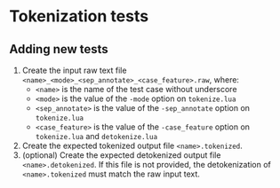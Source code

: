 # Tokenization tests

## Adding new tests

1. Create the input raw text file `<name>_<mode>_<sep_annotate>_<case_feature>.raw`, where:
   * `<name>` is the name of the test case without underscore
   * `<mode>` is the value of the `-mode` option on `tokenize.lua`
   * `<sep_annotate>` is the value of the `-sep_annotate` option on `tokenize.lua`
   * `<case_feature>` is the value of the `-case_feature` option on `tokenize.lua` and `detokenize.lua`
2. Create the expected tokenized output file `<name>.tokenized`.
3. (optional) Create the expected detokenized output file `<name>.detokenized`.
   If this file is not provided, the detokenization of `<name>.tokenized` must match the raw input text.
